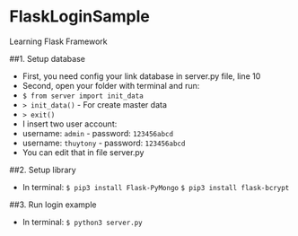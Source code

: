 # FlaskLoginSample
Learning Flask Framework

##1. Setup database
- First, you need config your link database in server.py file, line 10
- Second, open your folder with terminal and run:
- `$ from server import init_data`
- `> init_data()` - For create master data
- `> exit()`
- I insert two user account:
- username: `admin` - password: `123456abcd`
- username: `thuytony` - password: `123456abcd`
- You can edit that in file server.py

##2. Setup library
- In terminal:
`$ pip3 install Flask-PyMongo`
`$ pip3 install flask-bcrypt`

##3. Run login example
- In terminal:
`$ python3 server.py`
